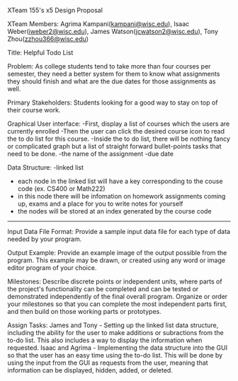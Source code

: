 XTeam 155's x5 Design Proposal 

XTeam Members: Agrima Kampani(kampani@wisc.edu), Isaac Weber(iweber2@wisc.edu), James Watson(jcwatson2@wisc.edu), Tony Zhou(zzhou366@wisc.edu)


Title: Helpful Todo List

Problem: As college students tend to take more than four courses per semester, they need a better system for them to know what assignments they should finish and what are the due dates for those assignments as well.

Primary Stakeholders: Students looking for a good way to stay on top of their course work. 

Graphical User interface:
-First, display a list of courses which the users are currently enrolled
-Then the user can click the desired course icon to read the to do list for this course.
-Inside the to do list, there will be nothing fancy or complicated graph but a list of straight forward bullet-points tasks that need to be done.
 -the name of the assignment
 -due date

Data Structure:
-linked list
  - each node in the linked list will have a key corresponding to the couse code (ex. CS400 or Math222)
  - in this node there will be infomation on homework assignments coming up, exams and a place for you to write notes for yourself
  - the nodes will be stored at an index generated by the course code
----------------------------------------------------------------------------------------------------------------------------------------



Input Data File Format: Provide a sample input data file for each type of data needed by your program.


Output Example: Provide an example image of the output possible from the program.  This example may be drawn, or created using any word or image editor program of your choice.


Milestones: Describe discrete points or independent units, where parts of the project's functionality can be completed and can be tested or demonstrated independently of the final overall program.  Organize or order your milestones so that you can complete the most independent parts first, and then build on those working parts or prototypes.  

Assign Tasks: 
James and Tony - Setting up the linked list data structure, including the ability for the user to make additions or subractions from the to-do list. This also includes a way to display the information when requested.
Isaac and Agrima - Implementing the data structure into the GUI so that the user has an easy time using the to-do list. This will be done by using the input from the GUI as requests from the user, meaning that information can be displayed, hidden, added, or deleted.

